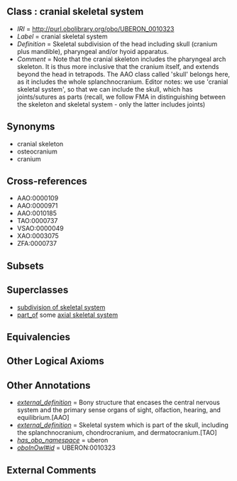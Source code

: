 
## Class : cranial skeletal system

 * *IRI* = http://purl.obolibrary.org/obo/UBERON_0010323
 * *Label* = cranial skeletal system
 * *Definition* = Skeletal subdivision of the head including skull (cranium plus mandible), pharyngeal and/or hyoid apparatus.
 * *Comment* = Note that the cranial skeleton includes the pharyngeal arch skeleton. It is thus more inclusive that the cranium itself, and extends beyond the head in tetrapods. The AAO class called 'skull' belongs here, as it includes the whole splanchnocranium. Editor notes: we use 'cranial skeletal system', so that we can include the skull, which has joints/sutures as parts (recall, we follow FMA in distinguishing between the skeleton and skeletal system - only the latter includes joints)

## Synonyms

 * cranial skeleton
 * osteocranium
 * cranium

## Cross-references

 * AAO:0000109
 * AAO:0000971
 * AAO:0010185
 * TAO:0000737
 * VSAO:0000049
 * XAO:0003075
 * ZFA:0000737

## Subsets


## Superclasses

 * [subdivision of skeletal system](../../UBERON/75/UBERON_0000075.md)
 * [part_of](../../BFO/50/BFO_0000050.md) some [axial skeletal system](../../UBERON/37/UBERON_0011137.md)

## Equivalencies


## Other Logical Axioms


## Other Annotations

 * *[external_definition](../../UBPROP/01/UBPROP_0000001.md)* = Bony structure that encases the central nervous system and the primary sense organs of sight, olfaction, hearing, and equilibrium.[AAO]
 * *[external_definition](../../UBPROP/01/UBPROP_0000001.md)* = Skeletal system which is part of the skull, including the splanchnocranium, chondrocranium, and dermatocranium.[TAO]
 * *[has_obo_namespace](../../ce/oboInOwl#hasOBONamespace.md)* = uberon
 * *[oboInOwl#id](../../id/oboInOwl#id.md)* = UBERON:0010323

## External Comments

